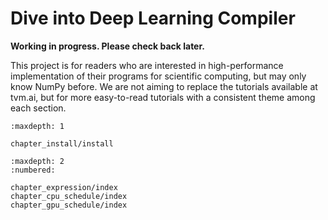 Dive into Deep Learning Compiler
================================

**Working in progress. Please check back later.**

This project is for readers who are interested in high-performance
implementation of their programs for scientific computing, but may only know
NumPy before. We are not aiming to replace the tutorials available at tvm.ai,
but for more easy-to-read tutorials with a consistent theme among each
section.



```toc
:maxdepth: 1

chapter_install/install
```

```toc
:maxdepth: 2
:numbered:

chapter_expression/index
chapter_cpu_schedule/index
chapter_gpu_schedule/index
```
